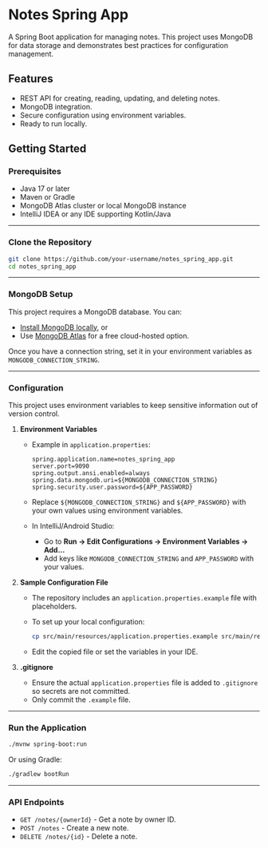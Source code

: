 # Notes Spring App

A Spring Boot application for managing notes. This project uses MongoDB for data storage and demonstrates best practices for configuration management.

## Features

* REST API for creating, reading, updating, and deleting notes.
* MongoDB integration.
* Secure configuration using environment variables.
* Ready to run locally.

## Getting Started

### Prerequisites

* Java 17 or later
* Maven or Gradle
* MongoDB Atlas cluster or local MongoDB instance
* IntelliJ IDEA or any IDE supporting Kotlin/Java

---

### Clone the Repository

```bash
git clone https://github.com/your-username/notes_spring_app.git
cd notes_spring_app
```

---

### MongoDB Setup
This project requires a MongoDB database. You can:
- [Install MongoDB locally](https://www.mongodb.com/docs/manual/installation/), or
- Use [MongoDB Atlas](https://www.mongodb.com/atlas/database) for a free cloud-hosted option.

Once you have a connection string, set it in your environment variables as `MONGODB_CONNECTION_STRING`.

---

### Configuration

This project uses environment variables to keep sensitive information out of version control.

1. **Environment Variables**

    * Example in `application.properties`:

      ```properties
      spring.application.name=notes_spring_app
      server.port=9090
      spring.output.ansi.enabled=always
      spring.data.mongodb.uri=${MONGODB_CONNECTION_STRING}
      spring.security.user.password=${APP_PASSWORD}
      ```
    * Replace `${MONGODB_CONNECTION_STRING}` and `${APP_PASSWORD}` with your own values using environment variables.
    * In IntelliJ/Android Studio:

        * Go to **Run → Edit Configurations → Environment Variables → Add...**
        * Add keys like `MONGODB_CONNECTION_STRING` and `APP_PASSWORD` with your values.

2. **Sample Configuration File**

    * The repository includes an `application.properties.example` file with placeholders.
    * To set up your local configuration:

      ```bash
      cp src/main/resources/application.properties.example src/main/resources/application.properties
      ```
    * Edit the copied file or set the variables in your IDE.

3. **.gitignore**

    * Ensure the actual `application.properties` file is added to `.gitignore` so secrets are not committed.
    * Only commit the `.example` file.

---

### Run the Application

```bash
./mvnw spring-boot:run
```

Or using Gradle:

```bash
./gradlew bootRun
```

---

### API Endpoints

* `GET /notes/{ownerId}` - Get a note by owner ID.
* `POST /notes` - Create a new note.
* `DELETE /notes/{id}` - Delete a note.
